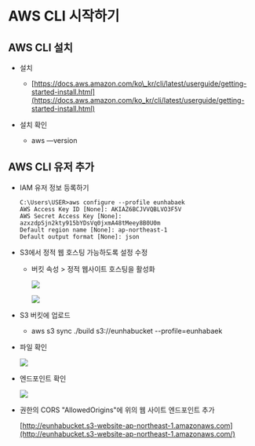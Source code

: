 AWS CLI 시작하기
============

AWS CLI 설치
----------

*   설치
    *   [https://docs.aws.amazon.com/ko\_kr/cli/latest/userguide/getting-started-install.html](https://docs.aws.amazon.com/ko_kr/cli/latest/userguide/getting-started-install.html)

*   설치 확인
    *   aws —version

AWS CLI 유저 추가
-------------

*   IAM 유저 정보 등록하기
    
        C:\Users\USER>aws configure --profile eunhabaek
        AWS Access Key ID [None]: AKIAZ6BCJVVQBLVO3F5V
        AWS Secret Access Key [None]: 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
        Default region name [None]: ap-northeast-1
        Default output format [None]: json
    

*   S3에서 정적 웹 호스팅 가능하도록 설정 수정
    *   버킷 속성 > 정적 웹사이트 호스팅을 활성화
        
        [![](AWS%20CLI%20%E1%84%89%E1%85%B5%E1%84%8C%E1%85%A1%E1%86%A8%E1%84%92%E1%85%A1%E1%84%80%E1%85%B5%20264c09cb65c64863949af17f85680031/Untitled.png)](AWS%20CLI%20%E1%84%89%E1%85%B5%E1%84%8C%E1%85%A1%E1%86%A8%E1%84%92%E1%85%A1%E1%84%80%E1%85%B5%20264c09cb65c64863949af17f85680031/Untitled.png)
        
        [![](AWS%20CLI%20%E1%84%89%E1%85%B5%E1%84%8C%E1%85%A1%E1%86%A8%E1%84%92%E1%85%A1%E1%84%80%E1%85%B5%20264c09cb65c64863949af17f85680031/Untitled%201.png)](AWS%20CLI%20%E1%84%89%E1%85%B5%E1%84%8C%E1%85%A1%E1%86%A8%E1%84%92%E1%85%A1%E1%84%80%E1%85%B5%20264c09cb65c64863949af17f85680031/Untitled%201.png)
        

*   S3 버킷에 업로드
    *   aws s3 sync ./build s3://eunhabucket --profile=eunhabaek

*   파일 확인
    
    [![](AWS%20CLI%20%E1%84%89%E1%85%B5%E1%84%8C%E1%85%A1%E1%86%A8%E1%84%92%E1%85%A1%E1%84%80%E1%85%B5%20264c09cb65c64863949af17f85680031/Untitled%202.png)](AWS%20CLI%20%E1%84%89%E1%85%B5%E1%84%8C%E1%85%A1%E1%86%A8%E1%84%92%E1%85%A1%E1%84%80%E1%85%B5%20264c09cb65c64863949af17f85680031/Untitled%202.png)
    

*   엔드포인트 확인
    
    [![](AWS%20CLI%20%E1%84%89%E1%85%B5%E1%84%8C%E1%85%A1%E1%86%A8%E1%84%92%E1%85%A1%E1%84%80%E1%85%B5%20264c09cb65c64863949af17f85680031/Untitled%203.png)](AWS%20CLI%20%E1%84%89%E1%85%B5%E1%84%8C%E1%85%A1%E1%86%A8%E1%84%92%E1%85%A1%E1%84%80%E1%85%B5%20264c09cb65c64863949af17f85680031/Untitled%203.png)
    

*   권한의 CORS "AllowedOrigins"에 위의 웹 사이트 엔드포인트 추가
    
    [http://eunhabucket.s3-website-ap-northeast-1.amazonaws.com](http://eunhabucket.s3-website-ap-northeast-1.amazonaws.com/)
